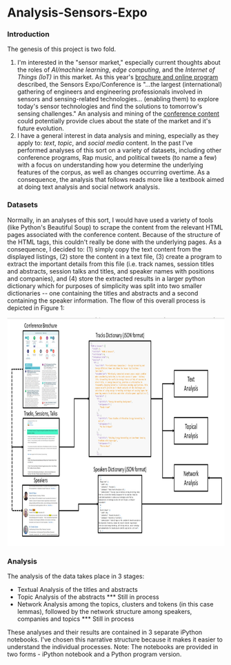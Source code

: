 # Analysis-Sensors-Expo

<h3>Introduction</h3>

The genesis of this project is two fold.  

<ol>
    <li> I'm interested in the "sensor market," especially current thoughts about the roles of <i>AI/machine learning</i>, <i>edge computing</i>, and the <i>Internet of Things (IoT)</i> in this market. As this year's <a href="https://www.sensorsexpo.com/show-overview">brochure and online program</a> described, the Sensors Expo/Conference is "...the largest (international) gathering of engineers and engineering professionals involved in sensors and sensing-related technologies... (enabling them) to explore today's sensor technologies and find the solutions to tomorrow's sensing challenges." An analysis and mining of the <a href ="https://sensorsexpoconference2018.sched.com/list/descriptions/">conference content</a> could potentially provide clues about the state of the market and it's future evolution.</li>
    <li> I have a general interest in data analysis and mining, especially as they apply to: <i>text</i>, <i>topic</i>, and <i> social media</i> content. In the past I've performed analyses of this sort on a variety of datasets, including other conference programs, Rap music, and political tweets (to name a few) with a focus on understanding how you determine the underlying features of the corpus, as well as changes occurring overtime. As a consequence, the analysis that follows reads more like a textbook aimed at doing text analysis and social network analysis.</li>
</ol>

<h3>Datasets</h3>

Normally, in an analyses of this sort, I would have used a variety of tools (like Python's Beautiful Soup) to scrape the content from the relevant HTML pages associated with the conference content.  Because of the structure of the HTML tags, this couldn't really be done with the underlying pages. As a consequence, I decided to: (1) simply copy the text content from the displayed listings, (2) store the content in a text file, (3) create a program to extract the important details from this file (i.e. track names, session titles and abstracts, session talks and titles, and speaker names with positions and companies), and (4) store the extracted results in a larger python dictionary which for purposes of simplicity was split into two smaller dictionaries -- one containing the titles and abstracts and a second containing the speaker information. The flow of this overall process is depicted in Figure 1:

<img src="https://github.com/daveking63/Analysis-Sensors-Expo/blob/master/analysis%20of%20sensor%20expo%20and%20conference.jpg" height=530 width=955>

<h3>Analysis</h3>

The analysis of the data takes place in 3 stages:

<ul>
    <li>Textual Analysis of the titles and abstracts</li>
    <li>Topic Analysis of the abstracts *** Still in process</li>
    <li>Network Analysis among the topics, clusters and tokens (in this case lemmas), followed by the network structure among speakers, companies and topics *** Still in process</li>
</ul>

These analyses and their results are contained in 3 separate iPython notebooks. I've chosen this narrative structure because it makes it easier to understand the individual processes. Note: The notebooks are provided in two forms - iPython notebook and a Python program version.
